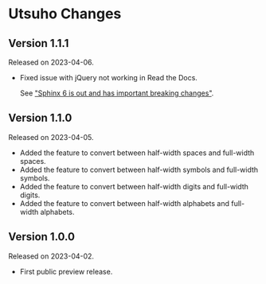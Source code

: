 # Utsuho Changes

## Version 1.1.1

Released on 2023-04-06.

* Fixed issue with jQuery not working in Read the Docs.

  See ["Sphinx 6 is out and has important breaking changes"](https://blog.readthedocs.com/sphinx6-upgrade/).

## Version 1.1.0

Released on 2023-04-05.

* Added the feature to convert between half-width spaces and full-width spaces.
* Added the feature to convert between half-width symbols and full-width symbols.
* Added the feature to convert between half-width digits and full-width digits.
* Added the feature to convert between half-width alphabets and full-width alphabets.

## Version 1.0.0

Released on 2023-04-02.

* First public preview release.
